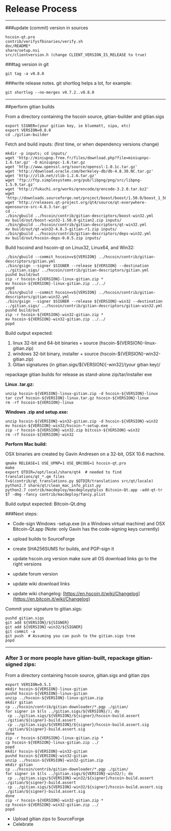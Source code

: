 Release Process
====================

* * *

###update (commit) version in sources


	hscoin-qt.pro
	contrib/verifysfbinaries/verify.sh
	doc/README*
	share/setup.nsi
	src/clientversion.h (change CLIENT_VERSION_IS_RELEASE to true)

###tag version in git

	git tag -a v0.8.0

###write release notes. git shortlog helps a lot, for example:

	git shortlog --no-merges v0.7.2..v0.8.0

* * *

##perform gitian builds

 From a directory containing the hscoin source, gitian-builder and gitian.sigs
  
	export SIGNER=(your gitian key, ie bluematt, sipa, etc)
	export VERSION=0.8.0
	cd ./gitian-builder

 Fetch and build inputs: (first time, or when dependency versions change)

	mkdir -p inputs; cd inputs/
	wget 'http://miniupnp.free.fr/files/download.php?file=miniupnpc-1.6.tar.gz' -O miniupnpc-1.6.tar.gz
	wget 'http://www.openssl.org/source/openssl-1.0.1c.tar.gz'
	wget 'http://download.oracle.com/berkeley-db/db-4.8.30.NC.tar.gz'
	wget 'http://zlib.net/zlib-1.2.6.tar.gz'
	wget 'ftp://ftp.simplesystems.org/pub/libpng/png/src/libpng-1.5.9.tar.gz'
	wget 'http://fukuchi.org/works/qrencode/qrencode-3.2.0.tar.bz2'
	wget 'http://downloads.sourceforge.net/project/boost/boost/1.50.0/boost_1_50_0.tar.bz2'
	wget 'http://releases.qt-project.org/qt4/source/qt-everywhere-opensource-src-4.8.3.tar.gz'
	cd ..
	./bin/gbuild ../hscoin/contrib/gitian-descriptors/boost-win32.yml
	mv build/out/boost-win32-1.50.0-gitian2.zip inputs/
	./bin/gbuild ../hscoin/contrib/gitian-descriptors/qt-win32.yml
	mv build/out/qt-win32-4.8.3-gitian-r1.zip inputs/
	./bin/gbuild ../hscoin/contrib/gitian-descriptors/deps-win32.yml
	mv build/out/hscoin-deps-0.0.5.zip inputs/

 Build hscoind and hscoin-qt on Linux32, Linux64, and Win32:
  
	./bin/gbuild --commit hscoin=v${VERSION} ../hscoin/contrib/gitian-descriptors/gitian.yml
	./bin/gsign --signer $SIGNER --release ${VERSION} --destination ../gitian.sigs/ ../hscoin/contrib/gitian-descriptors/gitian.yml
	pushd build/out
	zip -r hscoin-${VERSION}-linux-gitian.zip *
	mv hscoin-${VERSION}-linux-gitian.zip ../../
	popd
	./bin/gbuild --commit hscoin=v${VERSION} ../hscoin/contrib/gitian-descriptors/gitian-win32.yml
	./bin/gsign --signer $SIGNER --release ${VERSION}-win32 --destination ../gitian.sigs/ ../hscoin/contrib/gitian-descriptors/gitian-win32.yml
	pushd build/out
	zip -r hscoin-${VERSION}-win32-gitian.zip *
	mv hscoin-${VERSION}-win32-gitian.zip ../../
	popd

  Build output expected:

  1. linux 32-bit and 64-bit binaries + source (hscoin-${VERSION}-linux-gitian.zip)
  2. windows 32-bit binary, installer + source (hscoin-${VERSION}-win32-gitian.zip)
  3. Gitian signatures (in gitian.sigs/${VERSION}[-win32]/(your gitian key)/

repackage gitian builds for release as stand-alone zip/tar/installer exe

**Linux .tar.gz:**

	unzip hscoin-${VERSION}-linux-gitian.zip -d hscoin-${VERSION}-linux
	tar czvf hscoin-${VERSION}-linux.tar.gz hscoin-${VERSION}-linux
	rm -rf hscoin-${VERSION}-linux

**Windows .zip and setup.exe:**

	unzip hscoin-${VERSION}-win32-gitian.zip -d hscoin-${VERSION}-win32
	mv hscoin-${VERSION}-win32/hscoin-*-setup.exe .
	zip -r hscoin-${VERSION}-win32.zip bitcoin-${VERSION}-win32
	rm -rf hscoin-${VERSION}-win32

**Perform Mac build:**

  OSX binaries are created by Gavin Andresen on a 32-bit, OSX 10.6 machine.

	qmake RELEASE=1 USE_UPNP=1 USE_QRCODE=1 hscoin-qt.pro
	make
	export QTDIR=/opt/local/share/qt4  # needed to find translations/qt_*.qm files
	T=$(contrib/qt_translations.py $QTDIR/translations src/qt/locale)
	python2.7 share/qt/clean_mac_info_plist.py
	python2.7 contrib/macdeploy/macdeployqtplus Bitcoin-Qt.app -add-qt-tr $T -dmg -fancy contrib/macdeploy/fancy.plist

 Build output expected: Bitcoin-Qt.dmg

###Next steps:

* Code-sign Windows -setup.exe (in a Windows virtual machine) and
  OSX Bitcoin-Qt.app (Note: only Gavin has the code-signing keys currently)

* upload builds to SourceForge

* create SHA256SUMS for builds, and PGP-sign it

* update hscoin.org version
  make sure all OS download links go to the right versions

* update forum version

* update wiki download links

* update wiki changelog: [https://en.hscoin.it/wiki/Changelog](https://en.bitcoin.it/wiki/Changelog)

Commit your signature to gitian.sigs:

	pushd gitian.sigs
	git add ${VERSION}/${SIGNER}
	git add ${VERSION}-win32/${SIGNER}
	git commit -a
	git push  # Assuming you can push to the gitian.sigs tree
	popd

-------------------------------------------------------------------------

### After 3 or more people have gitian-built, repackage gitian-signed zips:

From a directory containing hscoin source, gitian.sigs and gitian zips

	export VERSION=0.5.1
	mkdir hscoin-${VERSION}-linux-gitian
	pushd hscoin-${VERSION}-linux-gitian
	unzip ../hscoin-${VERSION}-linux-gitian.zip
	mkdir gitian
	cp ../hscoin/contrib/gitian-downloader/*.pgp ./gitian/
	for signer in $(ls ../gitian.sigs/${VERSION}/); do
	 cp ../gitian.sigs/${VERSION}/${signer}/hscoin-build.assert ./gitian/${signer}-build.assert
	 cp ../gitian.sigs/${VERSION}/${signer}/hscoin-build.assert.sig ./gitian/${signer}-build.assert.sig
	done
	zip -r hscoin-${VERSION}-linux-gitian.zip *
	cp hscoin-${VERSION}-linux-gitian.zip ../
	popd
	mkdir hscoin-${VERSION}-win32-gitian
	pushd hscoin-${VERSION}-win32-gitian
	unzip ../hscoin-${VERSION}-win32-gitian.zip
	mkdir gitian
	cp ../hscoin/contrib/gitian-downloader/*.pgp ./gitian/
	for signer in $(ls ../gitian.sigs/${VERSION}-win32/); do
	 cp ../gitian.sigs/${VERSION}-win32/${signer}/hscoin-build.assert ./gitian/${signer}-build.assert
	 cp ../gitian.sigs/${VERSION}-win32/${signer}/hscoin-build.assert.sig ./gitian/${signer}-build.assert.sig
	done
	zip -r hscoin-${VERSION}-win32-gitian.zip *
	cp hscoin-${VERSION}-win32-gitian.zip ../
	popd

- Upload gitian zips to SourceForge
- Celebrate 
